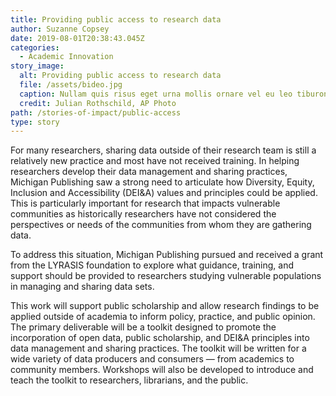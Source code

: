 ```yaml
---
title: Providing public access to research data
author: Suzanne Copsey
date: 2019-08-01T20:38:43.045Z
categories:
  - Academic Innovation
story_image:
  alt: Providing public access to research data
  file: /assets/bideo.jpg
  caption: Nullam quis risus eget urna mollis ornare vel eu leo tiburon
  credit: Julian Rothschild, AP Photo
path: /stories-of-impact/public-access
type: story
---
```

For many researchers, sharing data outside of their research team is still a relatively new practice and most have not received training. In helping researchers develop their data management and sharing practices, Michigan Publishing saw a strong need to articulate how Diversity, Equity, Inclusion and Accessibility (DEI&A) values and principles could be applied. This is particularly important for research that impacts vulnerable communities as historically researchers have not considered the perspectives or needs of the communities from whom they are gathering data.

To address this situation, Michigan Publishing pursued and received a grant from the LYRASIS foundation to explore what guidance,
training, and support should be provided to researchers studying vulnerable populations in managing and sharing data sets.

This work will support public scholarship and allow
research findings to be applied outside of academia to
inform policy, practice, and public opinion. The primary
deliverable will be a toolkit designed to promote the
incorporation of open data, public scholarship, and
DEI&A principles into data management and sharing
practices. The toolkit will be written for a wide variety
of data producers and consumers — from academics to community members. Workshops will also be developed to introduce and teach the toolkit to researchers, librarians, and the public. 

